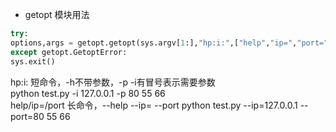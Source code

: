 * getopt 模块用法 
```python
try:
options,args = getopt.getopt(sys.argv[1:],"hp:i:",["help","ip=","port="])
except getopt.GetoptError:
sys.exit()
```
hp:i: 短命令，-h不带参数，-p -i有冒号表示需要参数  
python test.py -i 127.0.0.1 -p 80 55 66  
help/ip=/port 长命令，--help --ip= --port
python test.py --ip=127.0.0.1 --port=80 55 66
